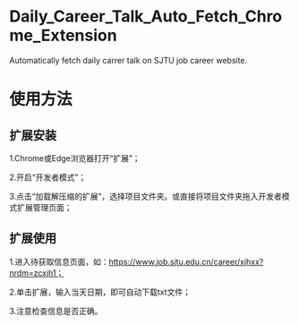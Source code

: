 # Daily_Career_Talk_Auto_Fetch_Chrome_Extension
Automatically fetch daily carrer talk on SJTU job career website. 

# 使用方法
## 扩展安装
1.Chrome或Edge浏览器打开“扩展”；

2.开启“开发者模式”；

3.点击“加载解压缩的扩展”，选择项目文件夹。或直接将项目文件夹拖入开发者模式扩展管理页面；

## 扩展使用
1.进入待获取信息页面，如：https://www.job.sjtu.edu.cn/career/xjhxx?nrdm=zcxjh1；

2.单击扩展，输入当天日期，即可自动下载txt文件；

3.注意检查信息是否正确。
